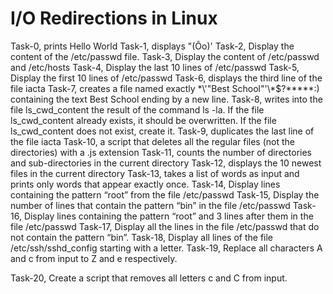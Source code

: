 # I/O Redirections in Linux
Task-0, prints Hello World
Task-1, displays "(Ôo)'
Task-2, Display the content of the /etc/passwd file. 
Task-3, Display the content of /etc/passwd and /etc/hosts
Task-4, Display the last 10 lines of /etc/passwd
Task-5, Display the first 10 lines of /etc/passwd
Task-6, displays the third line of the file iacta
Task-7,  creates a file named exactly \*\\'"Best School"\'\\*$\?\*\*\*\*\*:) containing the text Best School ending by a new line.
Task-8, writes into the file ls_cwd_content the result of the command ls -la. If the file ls_cwd_content already exists, it should be overwritten. If the file ls_cwd_content does not exist, create it.
Task-9, duplicates the last line of the file iacta
Task-10,  a script that deletes all the regular files (not the directories) with a .js extension
Task-11,  counts the number of directories and sub-directories in the current directory
Task-12, displays the 10 newest files in the current directory
Task-13,  takes a list of words as input and prints only words that appear exactly once.
Task-14, Display lines containing the pattern “root” from the file /etc/passwd
Task-15, Display the number of lines that contain the pattern “bin” in the file /etc/passwd
Task-16, Display lines containing the pattern “root” and 3 lines after them in the file /etc/passwd
Task-17, Display all the lines in the file /etc/passwd that do not contain the pattern “bin”.
Task-18, Display all lines of the file /etc/ssh/sshd_config starting with a letter.
Task-19, Replace all characters A and c from input to Z and e respectively.

Task-20, Create a script that removes all letters c and C from input.
